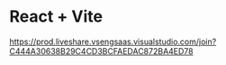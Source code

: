 # React + Vite
https://prod.liveshare.vsengsaas.visualstudio.com/join?C444A30638B29C4CD3BCFAEDAC872BA4ED78
